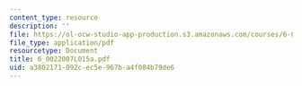 ```yaml
---
content_type: resource
description: ''
file: https://ol-ocw-studio-app-production.s3.amazonaws.com/courses/6-002-circuits-and-electronics-spring-2007/a3802171092cec5e967ba4f084b79de6_6_0022007L015a.pdf
file_type: application/pdf
resourcetype: Document
title: 6_0022007L015a.pdf
uid: a3802171-092c-ec5e-967b-a4f084b79de6
---
```

